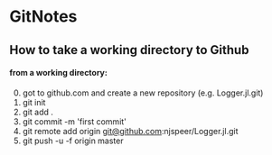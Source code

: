 # GitNotes

## How to take a working directory to Github

#### from a working directory:

0. got to github.com and create a new repository (e.g. Logger.jl.git)
1. git init
2. git add .
3. git commit -m 'first commit'
4. git remote add origin git@github.com:njspeer/Logger.jl.git
5. git push -u -f origin master

